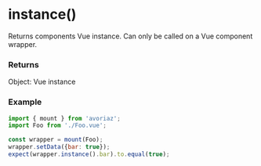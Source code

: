 # instance()

Returns components Vue instance. Can only be called on a Vue component wrapper.

### Returns

Object: Vue instance

### Example

```js
import { mount } from 'avoriaz';
import Foo from './Foo.vue';

const wrapper = mount(Foo);
wrapper.setData({bar: true});
expect(wrapper.instance().bar).to.equal(true);
```
